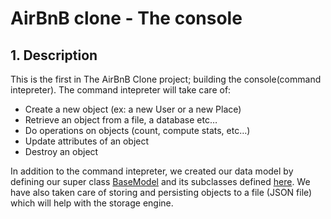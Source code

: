 # AirBnB clone - The console
## 1. Description
This is the first in The AirBnB Clone project; building the console(command intepreter). The command intepreter will take care of:
- Create a new object (ex: a new User or a new Place)
- Retrieve an object from a file, a database etc…
- Do operations on objects (count, compute stats, etc…)
- Update attributes of an object
- Destroy an object

In addition to the command intepreter, we created our data model by defining our super class [BaseModel](https://github.com/ZIHCO/AirBnB_clone/blob/master/models/base_model.py) and its subclasses defined [here](https://github.com/ZIHCO/AirBnB_clone/blob/master/models).
We have also taken care of storing and persisting objects to a file (JSON file) which will help with the storage engine.
